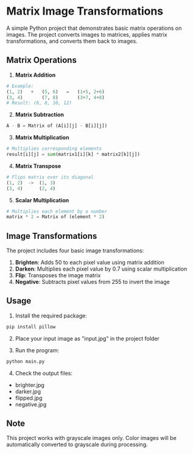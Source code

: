 # Matrix Image Transformations

A simple Python project that demonstrates basic matrix operations on images. The project converts images to matrices, applies matrix transformations, and converts them back to images.

## Matrix Operations

1. **Matrix Addition**
```python
# Example:
(1, 2)   +   (5, 6)   =   (1+5, 2+6)
(3, 4)       (7, 8)       (3+7, 4+8)
# Result: (6, 8, 10, 12)
```

2. **Matrix Subtraction**
```python
A - B = Matrix of (A[i][j] - B[i][j])
```

3. **Matrix Multiplication**
```python
# Multiplies corresponding elements
result[i][j] = sum(matrix1[i][k] * matrix2[k][j])
```

4. **Matrix Transpose**
```python
# Flips matrix over its diagonal
(1, 2)  ->  (1, 3)
(3, 4)      (2, 4)
```

5. **Scalar Multiplication**
```python
# Multiplies each element by a number
matrix * 2 = Matrix of (element * 2)
```

## Image Transformations

The project includes four basic image transformations:
1. **Brighten**: Adds 50 to each pixel value using matrix addition
2. **Darken**: Multiplies each pixel value by 0.7 using scalar multiplication
3. **Flip**: Transposes the image matrix
4. **Negative**: Subtracts pixel values from 255 to invert the image

## Usage

1. Install the required package:
```bash
pip install pillow
```

2. Place your input image as "input.jpg" in the project folder

3. Run the program:
```bash
python main.py
```

4. Check the output files:
- brighter.jpg
- darker.jpg
- flipped.jpg
- negative.jpg

## Note
This project works with grayscale images only. Color images will be automatically converted to grayscale during processing. 